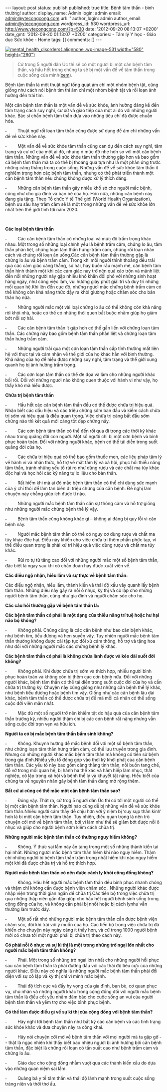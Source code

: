 --- layout: post status: publish published: true title: Bệnh tâm thần -
bình thường! author: display\_name: Admin login: admin email:
admin@ytecongcong.com url: '' author\_login: admin author\_email:
admin@ytecongcong.com wordpress\_id: 530 wordpress\_url:
http://www.ytecongcong.com/?p=530 date: '2012-09-20 08:13:07 +0200'
date\_gmt: '2012-09-20 01:13:07 +0200' categories: - Tâm lý Y học - Giáo
dục Sức khỏe - Home tags: \[\] comments: \[\] ---

[![](http://www.ytecongcong.com/wp-content/uploads/2012/11/mental_health_disorders-300x198.jpg "mental_health_disorders"){.alignnone
.wp-image-531 width="580"
height="260"}](http://www.ytecongcong.com/2012/09/benh-tam-than-binh-thuong/mental_health_disorders/)

> Cứ trong 5 người dân Úc thì sẽ có một người bị một căn bệnh tâm thần,
> và hầu hết trong chúng ta sẽ bị một vấn đề về tâm thần trong cuộc sống
> của mình([xem](www.health.gov.au/mentalhealth)).

Bệnh tâm thần là một thuật ngữ tổng quát ám chỉ một nhóm bệnh tật, cũng
giống như cách nói bệnh tim thì ám chỉ một nhóm bệnh tật và rối loạn ảnh
hưởng đến trái tim.

Một căn bệnh tâm thần là một vấn đề về sức khỏe, ảnh hưởng đáng kể đến
tâm trạng cách suy nghĩ, cư xử và giao tiếp của một ai đó với những
người khác. Bác sĩ chẩn bệnh tâm thần dựa vào những tiêu chí đã được
chuẩn hóa.

<span style="font-family: Times New Roman;">-          </span>Thuật ngữ
rối loạn tâm thần cũng được sử dụng để ám chỉ những vấn đề về sức khỏe
này.

<span style="font-family: Times New Roman;">-          </span>Một vấn đề
về sức khỏe tâm thần cũng can dự đến cách suy nghĩ, tâm trạng và cư xử
của một ai đó, nhưng ở mức độ nhẹ hơn so với một căn bệnh tâm thần.
Những vấn đề về sức khỏe tâm thần thường gặp hơn và bao gồm cả bệnh tâm
thần mà ta có thể bị thoáng qua tựa như là một phản ứng trước những căng
thẳng trong cuộc sống. Những vấn đề về sức khỏe tâm thần ít nghiêm trọng
hơn các bệnh tâm thần, nhưng có thể phát triển thành một căn bệnh tâm
thần nếu chúng không được xử lý thích đáng.

<span style="font-family: Times New Roman;">-          </span>Những căn
bệnh tâm thần gây nhiều khổ sở cho người mắc bệnh, cũng như cho gia đình
và bạn bè của họ. Hơn nữa, những căn bệnh này đang gia tăng. Theo Tổ
chức Y tế Thế giới (World Health Organization), bệnh ưu sầu hay trầm cảm
sẽ là một trong những vấn đề về sức khỏe lớn nhất trên thế giới tính tới
năm 2020.

 

**Các loại bệnh tâm thần**

<span style="font-family: Times New Roman;">-          </span>Các căn
bệnh tâm thần có những loại và mức độ trầm trọng khác nhau. Một trong số
những loại chính yếu là bệnh trầm cảm, chứng lo âu, tâm thần phân liệt,
chứng loạn tâm thần hưng-trầm cảm, chứng rối loạn nhân cách và chứng rối
loạn ăn uống.Các căn bệnh tâm thần thường gặp là chứng lo âu và bệnh
trầm cảm. Trong khi mỗi người thỉnh thoảng đều trải qua các cảm giác
căng thẳng, sợ hãi, hay buồn rầu mạnh mẽ, căn bệnh tâm thần hình thành
một khi các cảm giác này trở nên quá xáo trộn và mãnh liệt đến nỗi những
người này gặp nhiều khó khăn đối phó với những sinh hoạt hàng ngày, như
công việc làm, vui hưởng giây phút giải trí và duy trì những mối quan
hệ.Khi lên đến cực độ, những người mắc chứng bệnh trầm cảm có thể không
còn khả năng thức dậy ra khỏi giường hoặc chăm sóc cho bản thân họ nữa.

<span style="font-family: Times New Roman;">-          </span>Những
người mắc một vài loại chứng lo âu có thể không còn khả năng rời khỏi
nhà, hoặc có thể có những thói quen bắt buộc nhằm giúp họ giảm bớt nỗi
sợ hãi.

<span style="font-family: Times New Roman;">-          </span>Các căn
bệnh tâm thần ít gặp hơn có thể gắn liền với chứng loạn tâm thần. Các
chứng này bao gồm bệnh tâm thần phân liệt và chứng loạn tâm thần hưng
trầm cảm.

<span style="font-family: Times New Roman;">-          </span>Những
người trải qua một cơn loạn tâm thần cấp tính thường mất liên hệ với
thực tại và cảm nhận về thế giới của họ khác hẳn với bình thường. Khả
năng của họ để hiểu được những suy nghĩ, tâm trạng và thể giới xung
quanh họ bị ảnh hưởng trầm trọng.

<span style="font-family: Times New Roman;">-          </span>Các cơn
loạn tâm thần có thể đe dọa và làm cho những người khác bối rối. Đối với
những người nào không quen thuộc với hành vi như vậy, họ thấy khó mà
hiểu được.

**Chữa trị bệnh tâm thần**

<span style="font-family: Times New Roman;">-          </span>Hầu hết
các căn bệnh tâm thần đều có thể được chữa trị hiệu quả. Nhận biết các
dấu hiệu và các triệu chứng sớm ban đầu và kiếm cách chữa trị sớm và
hiệu quả là điều quan trọng. Việc chữa trị càng bắt đầu sớm chừng nào
thì kết quả mới càng tốt đẹp chừng nấy.

<span style="font-family: Times New Roman;">-          </span>Các cơn
bệnh tâm thần có thể đến rồi qua đi trong các thời kỳ khác nhau trong
quãng đời con người. Một số người chỉ bị một cơn bệnh và bình phục hoàn
toàn. Đối với những người khác, bệnh có thể tái diễn trong suốt quãng
đời của họ.

<span style="font-family: Times New Roman;">-          </span>Các chữa
trị hiệu quả có thể bao gồm thuốc men, các liệu pháp tâm lý về hành vi
và nhận thức, hỗ trợ về mặt tâm lý và xã hội, phục hồi thiểu năng tâm
thần, tránh những yếu tố rủi ro như dùng rượu và các chất ma túy khác
độc hại và học hỏi các kỹ năng tự lo liệu cho bản thân.

<span style="font-family: Times New Roman;">-          </span>Rất hiếm
khi mà ai đó mắc bệnh tâm thần có thể chỉ dùng sức mạnh của ý chí thôi
để làm tan biến đi triệu chứng của căn bệnh. Đề nghị làm chuyện này
chẳng giúp ích được tí nào.

<span style="font-family: Times New Roman;">-          </span>Những
người mắc bệnh tâm thần cần sự thông cảm và hỗ trợ giống như những người
mắc chứng bệnh thể lý vậy.

<span style="font-family: Times New Roman;">-          </span>Bệnh tâm
thần cũng không khác gì – không ai đáng bị quy lỗi vì căn bệnh này.

<span style="font-family: Times New Roman;">-          </span>Người mắc
bệnh tâm thần có thể có nguy cơ dùng rượu và chất ma túy khác độc hại.
Điều này khiến cho việc chữa trị thêm phần phức tạp, vì thế điều quan
trọng là phải xử trí hiệu quả việc dùng rượu và chất ma túy khác.

<span style="font-family: Times New Roman;">-          </span>Rủi ro tự
tử tăng cao đối với những người mắc một số bệnh tâm thần, đặc biệt là
ngay sau khi có chẩn đoán hay được xuất viện về.

**Các điều ngộ nhận, hiểu lầm và sự thực về bệnh tâm thần:**

Các điều ngộ nhận, hiểu lầm, thành kiến và thái độ xấu vây quanh lấy
bệnh tâm thần. Những điều này gây ra nỗi ô nhục, kỳ thị và cô lập cho
những người bệnh tâm thần, cũng như gia đình và người chăm sóc cho họ.

**Các câu hỏi thường gặp về bệnh tâm thần là:**

**Các bệnh tâm thần có phải là một dạng của thiểu năng trí tuệ hoặc hư
hại não bộ không?**

<span style="font-family: Times New Roman;">-          </span>Không
phải. Chúng cũng là các căn bệnh như bao căn bệnh khác, như bệnh tim,
tiểu đường và hen suyễn vậy. Tuy nhiên người mắc bệnh tâm thần thường
không được cái tập tục đối xử cảm thông, hỗ trợ và tặng hoa như đối với
những người mắc các chứng bệnh lý khác.

**Các bệnh tâm thần có phải là không chữa lành được và kéo dài suốt đời
không?**

<span style="font-family: Times New Roman;">-          </span>Không
phải. Khi được chữa trị sớm và thích hợp, nhiều người bình phục hoàn
toàn và không còn bị thêm các cơn bệnh nữa. Đối với những người khác,
bệnh tâm thần có thể tái diễn trong suốt cuộc đời của họ và cần chữa trị
trường kỳ. Chuyện này cũng giống như những căn bệnh thể lý khác, như
bệnh tiểu đường hoặc bệnh tim vậy. Giống như các căn bệnh lâu dài khác,
bệnh tâm thần có thể được chữa trị để mà mỗi cá nhân có thể sống cuộc
đời viên mãn nhất.

<span style="font-family: Times New Roman;">-          </span>Mặc dù một
số người trở nên khiếm tật do hậu quả của căn bệnh tâm thần trường kỳ,
nhiều người thậm chí bị các cơn bệnh rất nặng nhưng vẫn sống cuộc đời
trọn vẹn và hữu ích.

**Người ta có bị mắc bệnh tâm thần bẩm sinh không?**

<span style="font-family: Times New Roman;">-          </span>Không.
Khuynh hướng dễ mắc bệnh đối với một số bệnh tâm thần, như chứng loạn
tâm thần hưng trầm cảm, có thể lưu truyền trong gia đình. Nhưng có những
người khác mắc bệnh tâm thần mà không có tiền sử bệnh trong gia
đình.Nhiều yếu tố đóng góp vào thời kỳ khởi phát của căn bệnh tâm thần.
Các yếu tố này bao gồm căng thẳng tinh thần, nỗi buồn tang chế, đổ vỡ
trong mối quan hệ, bị hành hạ thể xác và hãm hiếp làm nhục, thất nghiệp,
cô lập trong xã hội và bệnh thể lý và khuyết tật nặng. Hiểu biết của
chúng ta về nguyên nhân gây bệnh tâm thần đang mở rộng thêm.

**Bất cứ ai cũng có thể mắc một căn bệnh tâm thần sao?**

<span style="font-family: Times New Roman;">-          </span>Đúng vậy.
Thật ra, cứ trog 5 người dân Úc thì có tới một người có thể bị một căn
bệnh tâm thần. Người nào cũng dễ bị những vấn đề về sức khỏe tâm
thần.Nhiều người cảm thấy dễ chịu hơn với ý niệm bị ‘suy sụp thần kinh’
hơn là bị một căn bệnh tâm thần. Tuy nhiên, điều quan trọng là nên trò
chuyện cởi mở về bệnh tâm thần, bới vì làm như thế sẽ giảm bớt được nỗi
ô nhục và giúp cho người bệnh sớm kiếm cách chữa trị.

**Những người mắc bệnh tâm thần có thường nguy hiểm không?**

<span style="font-family: Times New Roman;">-          </span>Không. Ý
thức sai lầm này ẩn tàng trong một số những thành kiến tai hại nhất.
Những người mắc bệnh tâm thần hiếm khi nào nguy hiểm. Thậm chí những
người bị bệnh tâm thần trầm trọng nhất hiếm khi nào nguy hiểm một khi đã
được chữa trị và hỗ trợ thích hợp.

**Người mắc bệnh tâm thần có nên được cách ly khỏi cộng đồng không?**

<span style="font-family: Times New Roman;">-          </span>Không. Hầu
hết người mắc bệnh tâm thần đều bình phục nhanh chóng và thậm chí không
cần được bệnh viện chăm sóc . Những người khác được nhập viện trong thời
gian ngắn để chữa trị.Các tiến bộ trong việc chữa trị qua những thập
niên gần đây giúp cho hầu hết người bệnh sinh sống trong cộng đồng của
họ, và không cần phài bị nhốt hoặc bị cách lynhư vẫn thường làm trước
đây.

<span style="font-family: Times New Roman;">-          </span>Một số rất
nhỏ những người mắc bệnh tâm thần cần được bệnh viện chăm sóc, đôi khi
trái với ý muốn của họ. Các tiến bộ trong việc chữa trị đã khiến cho
chuyện này ngày càng ít thấy hơn, và cứ trong 1000 người bệnh mới có
chưa tới một người phải bị chữa trị theo cách này.

**Có phải nỗi ô nhục và sự kì thị là một trong những trở ngại lớn nhất
cho người mắc bệnh tâm thần không?**

<span style="font-family: Times New Roman;">-          </span>Phải. Một
trong số những trở ngại lớn nhất cho những người hồi phục sau căn bệnh
tâm thần là phải đương đầu với các thái độ tiêu cực của những người
khác. Điều này có nghĩa là những người mắc bệnh tâm thần phải đối diện
với sự cô lập và kỳ thị chỉ vì mình mắc bệnh.

<span style="font-family: Times New Roman;">-          </span>Thái độ
tích cực và đầy hy vọng của gia đình, bạn bè, cơ quan phục vụ, chủ nhân
và những người khác trong cộng đồng đối với người mắc bệnh tâm thần là
điều cốt yếu nhằm đảm bảo cho cuộc sống an vui của người bệnh tâm thần
và yểm trợ cho việc bình phục bệnh.

**Có thể làm được điều gì về sự kì thị của cộng đồng với bệnh tâm
thần?**

<span style="font-family: Times New Roman;">-          </span>Hãy nghĩ
tới bệnh tâm thần như bất kỳ các căn bệnh và các tình trạng sức khỏe
khác và đưa chuyện này ra công khai.

<span style="font-family: Times New Roman;">-          </span>Hãy nói
chuyện cởi mở về bệnh tâm thần với mọi người mà ta gặp gỡ -- thật là
ngạc nhiên khi thấy biết bao nhiêu người bị ảnh hưởng bởi căn bệnh tâm
thần, đặc biệt là chứng rối loạn có tần xuất cao như bệnh trầm cảm và
chứng lo âu.

<span style="font-family: Times New Roman;">-          </span>Giáo dục
cho cộng đồng nhằm vượt qua các thành kiến xấu do dựa vào những quan
niệm sai lầm.

<span style="font-family: Times New Roman;">-          </span>Quảng bá y
tế tâm thần và thái độ lành mạnh trong suốt cuộc sống tráng niên và thời
thơ ấu.

 

 
